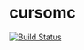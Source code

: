 # cursomc
[![Build Status](https://travis-ci.org/gullit21/meu-primeiro-projeto.svg?branch=master)](https://travis-ci.org/gullit21/cursomc)
